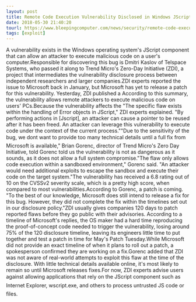 ```yaml
---
layout: post
title: Remote Code Execution Vulnerability Disclosed in Windows JScript Component
date: 2018-05-30 21:40:20
tourl: https://www.bleepingcomputer.com/news/security/remote-code-execution-vulnerability-disclosed-in-windows-jscript-component/
tags: [exploit]
---
```

A vulnerability exists in the Windows operating system's JScript component that can allow an attacker to execute malicious code on a user's computer.Responsible for discovering this bug is Dmitri Kaslov of Telspace Systems, who passed it along to Trend Micro's Zero-Day Initiative (ZDI), a project that intermediates the vulnerability disclosure process between independent researchers and larger companies.ZDI experts reported the issue to Microsoft back in January, but Microsoft has yet to release a patch for this vulnerability. Yesterday, ZDI published a According to this summary, the vulnerability allows remote attackers to execute malicious code on users' PCs.Because the vulnerability affects the "The specific flaw exists within the handling of Error objects in JScript," ZDI experts explained. "By performing actions in [Jscript], an attacker can cause a pointer to be reused after it has been freed. An attacker can leverage this vulnerability to execute code under the context of the current process.""Due to the sensitivity of the bug, we dont want to provide too many technical details until a full fix from Microsoft is available," Brian Gorenc, director of Trend Micro's Zero Day Initiative, told Gorenc told us the vulnerability is not as dangerous as it sounds, as it does not allow a full system compromise."The flaw only allows code execution within a sandboxed environment," Gorenc said. "An attacker would need additional exploits to escape the sandbox and execute their code on the target system."The vulnerability has received a 6.8 rating out of 10 on the CVSSv2 severity scale, which is a pretty high score, when compared to most vulnerabilities.According to Gorenc, a patch is coming. "To the best of our knowledge, Microsoft does still intend to release a fix for this bug. However, they did not complete the fix within the timelines set out in our disclosure policy."ZDI usually gives companies 120 days to patch reported flaws before they go public with their advisories. According to a timeline of Microsoft's replies, the OS maker had a hard time reproducing the proof-of-concept code needed to trigger the vulnerability, losing around 75% of the 120 disclosure timeline, leaving its engineers little time to put together and test a patch in time for May's Patch Tuesday.While Microsoft did not provide an exact timeline of when it plans to roll out a patch, a spokesperson confirmed they are working on a fix.Gorenc added that ZDI was not aware of real-world attempts to exploit this flaw at the time of the disclosure. With little technical details available online, it's most likely to remain so until Microsoft releases fixes.For now, ZDI experts advise users against allowing applications that rely on the JScript component such as Internet Explorer, wscript.exe, and others to process untrusted JS code or files.